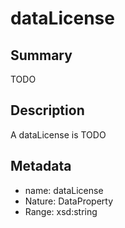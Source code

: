 # dataLicense

## Summary

TODO

## Description

A dataLicense is TODO

## Metadata

- name: dataLicense
- Nature: DataProperty
- Range: xsd:string

